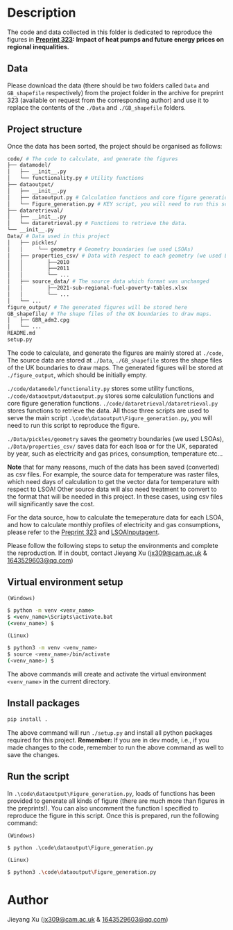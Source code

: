 # Description

The code and data collected in this folder is dedicated to reproduce the figures in **[Preprint 323](https://como.ceb.cam.ac.uk/preprints/323/): Impact of heat pumps and future energy prices on regional inequalities.**

## Data
Please download the data (there should be two folders called `Data` and `GB_shapefile` respectively) from the project folder in the archive for preprint 323 (available on request from the corresponding author) and use it to replace the contents of the `./Data` and `./GB_shapefile` folders.

## Project structure
Once the data has been sorted, the project should be organised as follows:
```bash
code/ # The code to calculate, and generate the figures
├── datamodel/
│   ├── __init__.py
│   └── functionality.py # Utility functions
├── dataoutput/
│   ├── __init__.py
│   ├── dataoutput.py # Calculation functions and core figure generation functions
│   └── Figure_generation.py # KEY script, you will need to run this script to reproduce the figure. 
├── dataretrieval/
│   ├── __init__.py
│   └── dataretrieval.py # Functions to retrieve the data.
└── __init__.py
Data/ # Data used in this project
│   ├── pickles/
│   │     └── geometry # Geometry boundaries (we used LSOAs)
│   ├── properties_csv/ # Data with respect to each geometry (we used LSOAs), separated by year
│   │        ├──2010 
│   │        ├──2011
│   │        └── ... 
│   ├── source_data/ # The source data which format was unchanged
│   │        ├──2021-sub-regional-fuel-poverty-tables.xlsx
│   │        └── ... 
│   └── ... 
figure_output/ # The generated figures will be stored here
GB_shapefile/ # The shape files of the UK boundaries to draw maps.
│   ├── GBR_adm2.cpg
│   └── ... 
README.md
setup.py
```
The code to calculate, and generate the figures are mainly stored at `./code`, The source data are stored at `./Data`, `./GB_shapefile` stores the shape files of the UK boundaries to draw maps. The generated figures will be stored at `./figure_output`, which should be initially empty.

`./code/datamodel/functionality.py` stores some utility functions, `./code/dataoutput/dataoutput.py` stores some calculation functions and core figure generation functions. `./code/dataretrieval/dataretrieval.py` stores functions to retrieve the data. All those three scripts are used to serve the main script `.\code\dataoutput\Figure_generation.py`, you will need to run this script to reproduce the figure. 

`./Data/pickles/geometry` saves the geometry boundaries (we used LSOAs), `./Data/properties_csv/` saves data for each lsoa or for the UK, separated by year, such as electricity and gas prices, consumption, temperature etc...

**Note** that for many reasons, much of the data has been saved (converted) as csv files. For example, the source data for temperature was raster files, which need days of calculation to get the vector data for temperature with respect to LSOA! Other source data will also need treatment to convert to the format that will be needed in this project. In these cases, using csv files will significantly save the cost.

For the data source, how to calculate the temeperature data for each LSOA, and how  to calculate monthly profiles of electricity and gas consumptions, please refer to the [Preprint 323](https://como.ceb.cam.ac.uk/preprints/323/) and [LSOAInputagent](https://github.com/cambridge-cares/TheWorldAvatar/tree/main/Agents/LSOAInputAgent). 

Please follow the following steps to setup the environments and complete the reproduction. If in doubt, contact Jieyang Xu (jx309@cam.ac.uk & 1643529603@qq.com)

## Virtual environment setup

`(Windows)`

```cmd
$ python -m venv <venv_name>
$ <venv_name>\Scripts\activate.bat
(<venv_name>) $
```

`(Linux)`
```sh
$ python3 -m venv <venv_name>
$ source <venv_name>/bin/activate
(<venv_name>) $
```

The above commands will create and activate the virtual environment `<venv_name>` in the current directory.
## Install packages
```sh
pip install .
```
The above command will run `./setup.py` and install all python packages required for this project. 
**Remember:** If you are in dev mode, i.e., if you made changes to the code, remember to run the above command as well to save the changes.
## Run the script
In `.\code\dataoutput\Figure_generation.py`, loads of functions has been provided to generate all kinds of figure (there are much more than figures in the preprints!). You can also uncomment the function I specified to reproduce the figure in this script. Once this is prepared, run the following command:

`(Windows)`

```cmd
$ python .\code\dataoutput\Figure_generation.py
```

`(Linux)`
```sh
$ python3 .\code\dataoutput\Figure_generation.py
```

# Author
Jieyang Xu (jx309@cam.ac.uk & 1643529603@qq.com)
